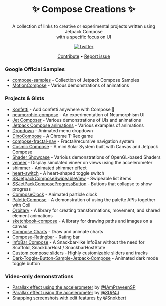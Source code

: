 <br />
<h1>
<p align="center">
  ✨ Compose Creations ✨
</h1>

<p align="center">
    A collection of links to creative or experimental projects written using Jetpack Compose
    <br />
    with a specific focus on UI
</p>

<p align="center">
    <a href="http://twitter.com/w3bshark"><img alt="Twitter" src="https://img.shields.io/badge/Twitter-@w3bshark-blue.svg?style=flat"/></a>
</p>

<p align="center">
  <a href="https://github.com/TylerMcCraw/compose-creations/edit/main/README.md">Contribute</a> •
  <a href="https://github.com/TylerMcCraw/compose-creations/issues/new">Report issue</a>
</p>

### Google Official Samples 
- [compose-samples](https://github.com/android/compose-samples) - Collection of Jetpack Compose Samples
- [MotionCompose](https://github.com/android/animation-samples/tree/main/MotionCompose) - Various demonstrations of animations


### Projects & Gists
- [Konfetti](https://github.com/DanielMartinus/Konfetti) - Add confetti anywhere with Compose 🎊
- [neumorphic-compose](https://github.com/CuriousNikhil/neumorphic-compose) - An experimentation of Neumorphism UI
- [Jet Composer](https://github.com/prafullmishra/JetComposer) - Various demonstrations of UIs and animations
- [Jetpack Compose animations](https://github.com/canopas/Jetpack-compose-animations-examples) - Various examples of animations
- [Dropdown](https://github.com/AndroidPoet/Dropdown) - Animated menu dropdown
- [DinoCompose](https://github.com/wajahatkarim3/DinoCompose) - A Chrome T-Rex game
- [compose-fractal-nav](https://github.com/zach-klippenstein/compose-fractal-nav) - Fractal/recursive navigation system
- [Cosmic Compose](https://github.com/thelumiereguy/CosmicCompose) - A mini Solar System built with Canvas and Jetpack Compose
- [Shader Showcase](https://github.com/thelumiereguy/ShaderShowcaseApp) - Varioius demonstrations of OpenGL-based Shaders
- [veneer](https://github.com/Shivamdhuria/veneer) - Display simulated vineer on views using the accelerometer
- [shimmer](https://github.com/ValeryPonomarenko/compose-shimmer) - Animated shimmer effect
- [heart-switch](https://github.com/popovanton0/heart-switch) - A heart-shaped toggle switch
- [SSJetpackComposeSwipeableView](https://github.com/SimformSolutionsPvtLtd/SSJetpackComposeSwipeableView) - Swipeable list items
- [SSJetPackComposeProgressButton](https://github.com/SimformSolutionsPvtLtd/SSJetPackComposeProgressButton) - Buttons that collapse to show progress
- [ComposeClock](https://github.com/adibfara/ComposeClock) - Animated particle clock
- [PaletteCompose](https://github.com/unaisulhadi/PaletteCompose) - A demonstration of using the palette APIs together with Coil
- [Orbitary](https://github.com/skydoves/Orbitary) - A library for creating transformations, movement, and shared element animations
- [sketchbook-compose](https://github.com/GetStream/sketchbook-compose) - A library for drawing paths and images on a canvas
- [Compose Charts](https://github.com/tehras/charts) - Draw and animate charts
- [Compose-Ratingbar](https://github.com/a914-gowtham/compose-ratingbar) - Rating bar
- [InfoBar Compose](https://github.com/radusalagean/info-bar-compose) - A Snackbar-like InfoBar without the need for Scaffold, SnackbarHost / SnackbarHostState
- [Custom compose sliders](https://github.com/krottv/compose-sliders) - Highly customizable sliders and tracks
- [Dark-Toggle-Button-Sample-Jetpack-Compose](https://github.com/lcdsmao/Dark-Toggle-Button-Sample-Jetpack-Compose) - Animated dark mode toggle button


### Video-only demonstrations
- [Parallax effect using the accelerometer](https://twitter.com/IAmPraveenSP/status/1499811542077870082) by [@IAmPraveenSP](https://twitter.com/IAmPraveenSP)
- [Parallax effect using the accelerometer](https://twitter.com/_SUR4J_/status/1529777425785073665) by [@_SUR4J_](https://twitter.com/_SUR4J_)
- [Snapping screenshots with edit features](https://twitter.com/Snokbert/status/1540992925148102657) by [@Snokbert](https://twitter.com/Snokbert)
